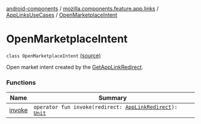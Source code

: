 [android-components](../../../index.md) / [mozilla.components.feature.app.links](../../index.md) / [AppLinksUseCases](../index.md) / [OpenMarketplaceIntent](./index.md)

# OpenMarketplaceIntent

`class OpenMarketplaceIntent` [(source)](https://github.com/mozilla-mobile/android-components/blob/master/components/feature/app-links/src/main/java/mozilla/components/feature/app/links/AppLinksUseCases.kt#L182)

Open market intent created by the [GetAppLinkRedirect](../-get-app-link-redirect/index.md).

### Functions

| Name | Summary |
|---|---|
| [invoke](invoke.md) | `operator fun invoke(redirect: `[`AppLinkRedirect`](../../-app-link-redirect/index.md)`): `[`Unit`](https://kotlinlang.org/api/latest/jvm/stdlib/kotlin/-unit/index.html) |
